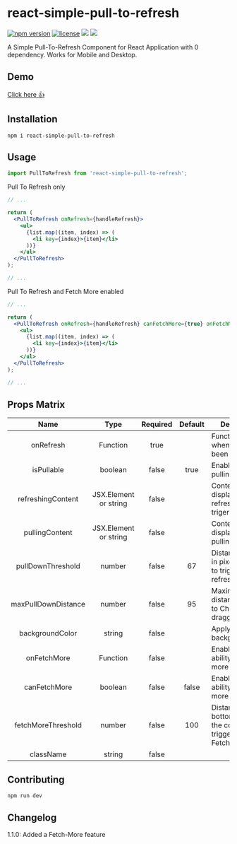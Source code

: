 # react-simple-pull-to-refresh

[![npm version](https://badge.fury.io/js/react-simple-pull-to-refresh.svg)](https://badge.fury.io/js/react-simple-pull-to-refresh)
[![license](https://img.shields.io/github/license/thmsgbrt/react-simple-pull-to-refresh.svg)](https://github.com/thmsgbrt/react-simple-pull-to-refresh/blob/master/LICENSE)
![](https://badgen.net/npm/types/react-simple-pull-to-refresh)
![](https://badgen.net/badge/maintained/yes/green)

A Simple Pull-To-Refresh Component for React Application with 0 dependency.
Works for Mobile and Desktop.

## Demo

[Click here 👍](https://thmsgbrt.github.io/react-simple-pull-to-refresh)

## Installation

`npm i react-simple-pull-to-refresh`

## Usage

```jsx
import PullToRefresh from 'react-simple-pull-to-refresh';
```

Pull To Refresh only

```jsx
// ...

return (
  <PullToRefresh onRefresh={handleRefresh}>
    <ul>
      {list.map((item, index) => (
        <li key={index}>{item}</li>
      ))}
    </ul>
  </PullToRefresh>
);

// ...
```

Pull To Refresh and Fetch More enabled

```jsx
// ...

return (
  <PullToRefresh onRefresh={handleRefresh} canFetchMore={true} onFetchMore={handleFetchMore}>
    <ul>
      {list.map((item, index) => (
        <li key={index}>{item}</li>
      ))}
    </ul>
  </PullToRefresh>
);

// ...
```

## Props Matrix

|        Name         |         Type          | Required |        Default        | Description                                                                 |
| :-----------------: | :-------------------: | :------: | :-------------------: | --------------------------------------------------------------------------- |
|      onRefresh      |       Function        |   true   |                       | Function called when fefresh has been trigerred                             |
|     isPullable      |        boolean        |  false   |         true          | Enable or disable pulling behavior                                          |
|  refreshingContent  | JSX.Element or string |  false   | <RefreshingContent /> | Content displayed when refresh has been trigerred                           |
|   pullingContent    | JSX.Element or string |  false   |  <PullingContent />   | Content displayed when pulling                                              |
|  pullDownThreshold  |        number         |  false   |          67           | Distance to pull in pixel in order to trigger a refresh event               |
| maxPullDownDistance |        number         |  false   |          95           | Maximum distance applied to Children when dragging                          |
|   backgroundColor   |        string         |  false   |                       | Apply a backgroundColor                                                     |
|     onFetchMore     |       Function        |  false   |                       | Enable or disable ability of fetching more                                  |
|    canFetchMore     |        boolean        |  false   |         false         | Enable or disable ability of fetching more                                  |
| fetchMoreThreshold  |        number         |  false   |          100          | Distance from bottom in pixel of the container to trigger a FetchMore event |
|      className      |        string         |  false   |                       |                                                                             |

## Contributing

`npm run dev`

## Changelog

1.1.0: Added a Fetch-More feature
